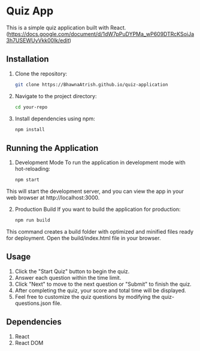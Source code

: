 # Quiz App

This is a simple quiz application built with React.
(https://docs.google.com/document/d/1dW7pPuDYPMa_wP609DTRcKSoiJa3h7USEWUyVkk00lk/edit)

## Installation

1. Clone the repository:

   ```bash
   git clone https://BhawnaAtrish.github.io/quiz-application

2. Navigate to the project directory:

   ```bash
   cd your-repo

3. Install dependencies using npm:

   ```bash
   npm install

## Running the Application

1. Development Mode
   To run the application in development mode with hot-reloading:
   
   ```bash
   npm start

This will start the development server, and you can view the app in your web browser at http://localhost:3000.

2. Production Build
   If you want to build the application for production:
   
   ```bash
   npm run build

This command creates a build folder with optimized and minified files ready for deployment.
Open the build/index.html file in your browser.

## Usage

1. Click the "Start Quiz" button to begin the quiz.
2. Answer each question within the time limit.
3. Click "Next" to move to the next question or "Submit" to finish the quiz.
4. After completing the quiz, your score and total time will be displayed.
5. Feel free to customize the quiz questions by modifying the quiz-questions.json file.

## Dependencies

1. React
2. React DOM


